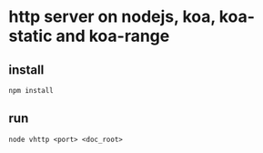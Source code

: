 # http server on nodejs, koa, koa-static and koa-range

## install
```
npm install
```
## run
```
node vhttp <port> <doc_root>
```
